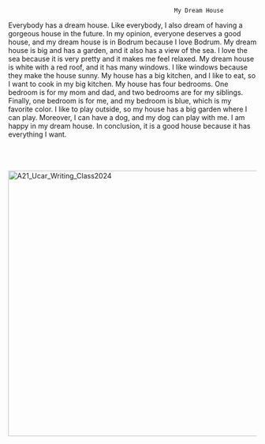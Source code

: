 


                                                   My Dream House 

Everybody has a dream house. Like everybody, I also dream of having a gorgeous house in the future. In my opinion, everyone deserves a good house, and my dream house is in Bodrum because I love Bodrum. My dream house is big and has a garden, and it also has a view of the sea. I love the sea because it is very pretty and it makes me feel relaxed. My dream house is white with a red roof, and it has many windows. I like windows because they make the house sunny.  My house has a big kitchen, and I like to eat, so I want to cook in my big kitchen.  My house has four bedrooms. One bedroom is for my mom and dad, and two bedrooms are for my siblings. Finally, one bedroom is for me, and my bedroom is blue, which is my favorite color. I like to play outside, so my house has a big garden where I can play. Moreover, I can have a dog, and my dog can play with me. I am happy in my dream house. In conclusion, it is a good house because it has everything I want.


</br>
</br>
</br>

<img width="538" alt="A21_Ucar_Writing_Class2024" src="https://github.com/user-attachments/assets/58a21e70-0e09-478c-a2f7-267c6f5f11a4">
